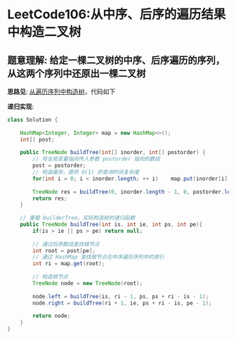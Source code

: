 # LeetCode106:从中序、后序的遍历结果中构造二叉树

## 题意理解: 给定一棵二叉树的中序、后序遍历的序列，从这两个序列中还原出一棵二叉树

**思路见**: [从遍历序列中构造树](../%E4%BA%8C%E5%8F%89%E6%A0%91%E6%B7%B1%E5%BA%A6%E4%BC%98%E5%85%88%E9%81%8D%E5%8E%86%E5%92%8C%E6%A0%91%E7%9A%84%E6%9E%84%E9%80%A0.md)，代码如下

**递归实现**: 

```java
class Solution {
    
    HashMap<Integer, Integer> map = new HashMap<>();
    int[] post;
    
    public TreeNode buildTree(int[] inorder, int[] postorder) {
        // 将全局变量指向传入参数 postorder 指向的数组
        post = postorder;
        // 构造缓存，提供 O(1) 的查询时间复杂度
        for(int i = 0; i < inorder.length; ++ i)    map.put(inorder[i], i);
        
        TreeNode res = buildTree(0, inorder.length - 1, 0, postorder.length - 1);
        return res;
    }
    
    // 重载 builderTree，实际构造树的递归函数
    public TreeNode buildTree(int is, int ie, int ps, int pe){
        if(is > ie || ps > pe) return null;        
        
        // 通过后序数组查找根节点
        int root = post[pe];
        // 通过 HashMap 查找根节点在中序遍历序列中的索引
        int ri = map.get(root);
        
        // 构造根节点
        TreeNode node = new TreeNode(root);
        
        node.left = buildTree(is, ri - 1, ps, ps + ri - is - 1);
        node.right = buildTree(ri + 1, ie, ps + ri - is, pe - 1);
        
        return node;
    }
}
```
